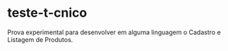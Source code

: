 # teste-t-cnico
Prova experimental para desenvolver em alguma linguagem o Cadastro e Listagem de Produtos.
